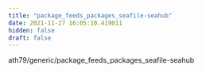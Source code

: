 ```yaml
---
title: "package_feeds_packages_seafile-seahub"
date: 2021-11-27 16:05:10.419011
hidden: false
draft: false
---
```


ath79/generic/package_feeds_packages_seafile-seahub

